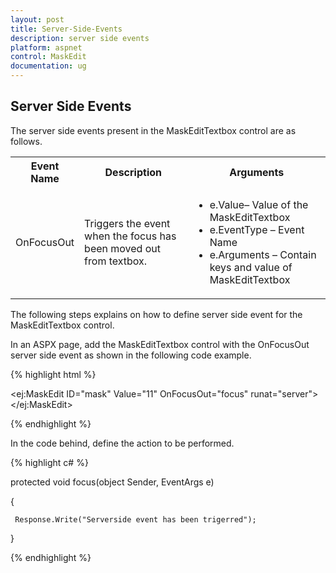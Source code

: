 ```yaml
---
layout: post
title: Server-Side-Events
description: server side events
platform: aspnet
control: MaskEdit
documentation: ug
---
```


## Server Side Events

The server side events present in the MaskEditTextbox control are as follows.

<table>
<tr>
<th>
Event Name</th><th>
Description</th><th>
Arguments</th></tr>
<tr>
<td>
OnFocusOut</td><td>
Triggers the event when the focus has been moved out from textbox.</td><td>
<ul>
<li>e.Value– Value of the MaskEditTextbox</li>
<li>e.EventType – Event Name</li>
<li>e.Arguments – Contain keys and value of MaskEditTextbox</li>
</ul></td></tr>
</table>


The following steps explains on how to define server side event for the MaskEditTextbox control.

In an ASPX page, add the MaskEditTextbox control with the OnFocusOut server side event as shown in the following code example.

{% highlight html %}

  <ej:MaskEdit ID="mask" Value="11" OnFocusOut="focus"  runat="server"></ej:MaskEdit>

{% endhighlight %}

In the code behind, define the action to be performed.

{% highlight c# %}

protected void focus(object Sender, EventArgs e)

{

     Response.Write("Serverside event has been trigerred");

}

{% endhighlight %}